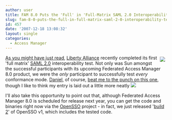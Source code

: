 ```yaml
---
author: user
title: FAM 8.0 Puts the 'Full' in 'Full-Matrix SAML 2.0 Interoperability Testing'
slug: fam-8-0-puts-the-full-in-full-matrix-saml-2-0-interoperability-testing
id: 457
date: '2007-12-18 13:08:32'
layout: single
categories:
  - Access Manager
---
```


<span style="margin: 5px; float: right;">[![](http://blog.superpat.com/wp-content/uploads/2009/09/saml2.0interop.png)](http://www.projectliberty.org/liberty_interoperable/interoperable_products/saml_2_0_test_procedure_v3_0_full_matrix_product_table)</span>

[As you might have just read](http://www.projectliberty.org/liberty/news_events/press_releases/liberty_alliance_announces_first_companies_to_pass_full_matrix_saml_2_0_interoperability_testing), [Liberty Alliance](http://www.projectliberty.org/) recently completed its first 'full matrix' [SAML 2.0](http://www.oasis-open.org/committees/tc_home.php?wg_abbrev=security#samlv20) interoperability test. Not only was Sun amongst the successful participants with its upcoming Federated Access Manager 8.0 product, we were the _only_ participant to successfully test _every_ conformance mode. [Daniel](http://blogs.sun.com/raskin/), of course, [beat me to the punch on this one](http://blogs.sun.com/raskin/entry/libarty_alliance_saml_2_0), though I like to think my entry is laid out a little more neatly ![](http://blogs.sun.com/images/smileys/smile.gif)

I'll also take this opportunity to point out that, although Federated Access Manager 8.0 is scheduled for release next year, you can get the code and binaries right now via the [OpenSSO](http://opensso.dev.java.net/) project - in fact, we just released '[build 2](http://blogs.sun.com/superpat/entry/opensso_build_2_available)' of OpenSSO v1, which includes the tested code.